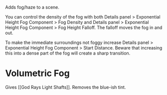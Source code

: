 Adds fog/haze to a scene.

You can control the density of the fog with both
Details panel > Exponential Height Fog Component > Fog Density
and
Details panel > Exponential Height Fog Component > Fog Height Falloff.
The falloff moves the fog in and out.

To make the immediate surroundings not foggy increase Details panel > Exponential Height Fog Component > Start Distance.
Beware that increasing this into a dense part of the fog will create a sharp transition.

# Volumetric Fog

Gives [[God Rays Light Shafts]].
Removes the blue-ish tint.
